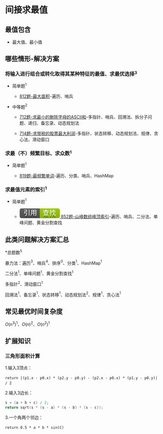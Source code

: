 # 间接求最值

## 最值包含

+ 最大值、最小值

## 哪些情形-解决方案

### 将输入进行组合或转化取得其某种特征的最值、求最优选择$^3$

+ 简单题$^1$

  + [812题-最大面积]-遍历、哨兵

+ 中等题$^2$

  + [712题-求最小的删除字母的ASCII和]-多指针、哨兵、回溯法、拆分子问题、递归、备忘录、动态规划法

  + [714题-求带税的股票最大利润]-多指针、状态转移、动态规划法、规律、贪心法、滑动窗口

### 求最（不）频繁目标、求众数$^1$

+ 简单题$^1$

  + [819题-最频繁单词]-遍历、分类、哨兵、HashMap

### 求最值元素的索引$^1$

+ 简单题$^1$

  + [![[引用][查找]](/figures/Ref-Search.svg) 852题-山峰数组峰顶索引](/查找/852-PeakIndexinaMountainArray.md)-遍历、哨兵、二分法、单峰问题、黄金分割查找

## 此类问题解决方案汇总

\*总题数$^5$

暴力法：遍历$^3$、哨兵$^4$、排序$^0$、分类$^1$、HashMap$^1$

二分法$^1$、单峰问题$^1$、黄金分割查找$^1$

多指针$^2$、滑动窗口$^1$

回溯法$^1$、备忘录$^1$、状态转移$^1$、动态规划法$^2$、规律$^1$、贪心法$^1$

## 常见最优时间复杂度

$O(n ^ {3})^1$、$O(n)^2$、$O(n^2)^1$

## 扩展知识

### 三角形面积计算

1.输入3顶点：

`return |(p1.x - p0.x) * (p2.y - p0.y) - (p2.x - p0.x) * (p1.y - p0.y)| / 2`

2.输入3边长：

``` c
s = (a + b + c) / 2;
return sqrt(s * (s - a) * (s - b) * (s - c));
```

3.一个角两个邻边：

`return 0.5 * a * b * sin(C)`

<!-- 题目链接 -->
[812题-最大面积]:812-LargestTriangleArea.md
[819题-最频繁单词]:819-MostCommonWord.md
[712题-求最小的删除字母的ASCII和]:712-MinimumASCIIDeleteSumforTwoStrings.md
[714题-求带税的股票最大利润]:714-BestTimetoBuyandSellStockwithTransactionFee.md
